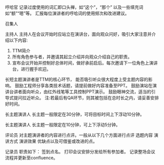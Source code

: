 哼哈官
记录过度使用的词汇即口头禅，如“这个”，“那个” 以及一些填充词如“额”“嗯”等。
汇报每位演讲者的哼哈词的使用频次和改进建议。

召集人

主持人
主持人在会议开始时应站立在演讲台，面向观众问好，吸引大家注意并介绍以下内容:
1. TTM简介
2. 所有角色参与者，并邀请其起立介绍并向观众介绍自己的职责。
3. 宣布会议开始并控制好总体时间，做好承前启后。每次邀请下一位角色上演讲台，进行握手欢迎。

长短主题演讲者是TTM的核心环节，	能否吸引听众很大程度上受主题内容的影响。
鼓励工程师分享各类技术话题，请提前做好内容准备至PPT。
鼓励演站在演讲台讲者面向听众，由红外线笔等工具控制PPT演示。
鼓励眼神交流，适当的引导式提问拉近听众。
注:若最后有QA环节，则其被包括在总时长之内，请妥善安排好时间。

长主题演讲人
长主题一般限定在30分钟，可将目标时间上下浮动10分钟。

长主题演讲人
长主题一般限定在10分钟，可上下浮动5分钟。

评论员
对主题演讲者的内容进行点评。一般从以下几个方面进行点评
选题内容
演讲方式
演讲效果
优缺点以及可借鉴或改进的点。

记录员
职责如下：
签到点名。
打印会议安排分发给所有参加者。
记录整场会议流程并更新至confluence。


